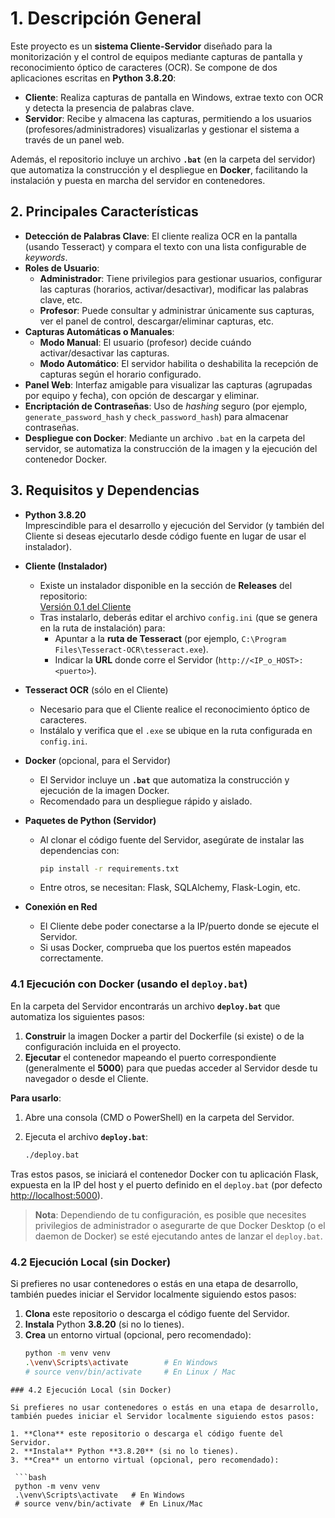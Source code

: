 # 1. Descripción General

Este proyecto es un **sistema Cliente-Servidor** diseñado para la monitorización y el control de equipos mediante capturas de pantalla y reconocimiento óptico de caracteres (OCR). Se compone de dos aplicaciones escritas en **Python 3.8.20**:

- **Cliente**: Realiza capturas de pantalla en Windows, extrae texto con OCR y detecta la presencia de palabras clave.
- **Servidor**: Recibe y almacena las capturas, permitiendo a los usuarios (profesores/administradores) visualizarlas y gestionar el sistema a través de un panel web.

Además, el repositorio incluye un archivo **`.bat`** (en la carpeta del servidor) que automatiza la construcción y el despliegue en **Docker**, facilitando la instalación y puesta en marcha del servidor en contenedores.

## 2. Principales Características

- **Detección de Palabras Clave**: El cliente realiza OCR en la pantalla (usando Tesseract) y compara el texto con una lista configurable de _keywords_.  
- **Roles de Usuario**:  
  - **Administrador**: Tiene privilegios para gestionar usuarios, configurar las capturas (horarios, activar/desactivar), modificar las palabras clave, etc.  
  - **Profesor**: Puede consultar y administrar únicamente sus capturas, ver el panel de control, descargar/eliminar capturas, etc.  
- **Capturas Automáticas o Manuales**:  
  - **Modo Manual**: El usuario (profesor) decide cuándo activar/desactivar las capturas.  
  - **Modo Automático**: El servidor habilita o deshabilita la recepción de capturas según el horario configurado.  
- **Panel Web**: Interfaz amigable para visualizar las capturas (agrupadas por equipo y fecha), con opción de descargar y eliminar.  
- **Encriptación de Contraseñas**: Uso de _hashing_ seguro (por ejemplo, `generate_password_hash` y `check_password_hash`) para almacenar contraseñas.  
- **Despliegue con Docker**: Mediante un archivo `.bat` en la carpeta del servidor, se automatiza la construcción de la imagen y la ejecución del contenedor Docker.  

## 3. Requisitos y Dependencias

- **Python 3.8.20**  
  Imprescindible para el desarrollo y ejecución del Servidor (y también del Cliente si deseas ejecutarlo desde código fuente en lugar de usar el instalador).

- **Cliente (Instalador)**  
  - Existe un instalador disponible en la sección de **Releases** del repositorio:  
    [Versión 0.1 del Cliente](https://github.com/IvanBanhosPinheiro/Detector_Ia_Trabajo_Final/releases/tag/v0.1)  
  - Tras instalarlo, deberás editar el archivo `config.ini` (que se genera en la ruta de instalación) para:
    - Apuntar a la **ruta de Tesseract** (por ejemplo, `C:\Program Files\Tesseract-OCR\tesseract.exe`).
    - Indicar la **URL** donde corre el Servidor (`http://<IP_o_HOST>:<puerto>`).

- **Tesseract OCR** (sólo en el Cliente)  
  - Necesario para que el Cliente realice el reconocimiento óptico de caracteres.
  - Instálalo y verifica que el `.exe` se ubique en la ruta configurada en `config.ini`.

- **Docker** (opcional, para el Servidor)  
  - El Servidor incluye un **`.bat`** que automatiza la construcción y ejecución de la imagen Docker.
  - Recomendado para un despliegue rápido y aislado.

- **Paquetes de Python (Servidor)**  
  - Al clonar el código fuente del Servidor, asegúrate de instalar las dependencias con:  
    ```bash
    pip install -r requirements.txt
    ```
  - Entre otros, se necesitan: Flask, SQLAlchemy, Flask-Login, etc.

- **Conexión en Red**  
  - El Cliente debe poder conectarse a la IP/puerto donde se ejecute el Servidor.
  - Si usas Docker, comprueba que los puertos estén mapeados correctamente.

### 4.1 Ejecución con Docker (usando el `deploy.bat`)

En la carpeta del Servidor encontrarás un archivo **`deploy.bat`** que automatiza los siguientes pasos:

1. **Construir** la imagen Docker a partir del Dockerfile (si existe) o de la configuración incluida en el proyecto.  
2. **Ejecutar** el contenedor mapeando el puerto correspondiente (generalmente el **5000**) para que puedas acceder al Servidor desde tu navegador o desde el Cliente.

**Para usarlo**:

1. Abre una consola (CMD o PowerShell) en la carpeta del Servidor.  
2. Ejecuta el archivo **`deploy.bat`**:

   ```bash
   ./deploy.bat
   ```
Tras estos pasos, se iniciará el contenedor Docker con tu aplicación Flask, expuesta en la IP del host y el puerto definido en el `deploy.bat` (por defecto [http://localhost:5000](http://localhost:5000)).

> **Nota**: Dependiendo de tu configuración, es posible que necesites privilegios de administrador o asegurarte de que Docker Desktop (o el daemon de Docker) se esté ejecutando antes de lanzar el `deploy.bat`.

### 4.2 Ejecución Local (sin Docker)

Si prefieres no usar contenedores o estás en una etapa de desarrollo, también puedes iniciar el Servidor localmente siguiendo estos pasos:

1. **Clona** este repositorio o descarga el código fuente del Servidor.  
2. **Instala** Python **3.8.20** (si no lo tienes).  
3. **Crea** un entorno virtual (opcional, pero recomendado):
   ```bash
   python -m venv venv
   .\venv\Scripts\activate        # En Windows
   # source venv/bin/activate     # En Linux / Mac
  ```
### 4.2 Ejecución Local (sin Docker)

Si prefieres no usar contenedores o estás en una etapa de desarrollo, también puedes iniciar el Servidor localmente siguiendo estos pasos:

1. **Clona** este repositorio o descarga el código fuente del Servidor.  
2. **Instala** Python **3.8.20** (si no lo tienes).  
3. **Crea** un entorno virtual (opcional, pero recomendado):

   ```bash
   python -m venv venv
   .\venv\Scripts\activate   # En Windows
   # source venv/bin/activate  # En Linux/Mac
   ```
   
